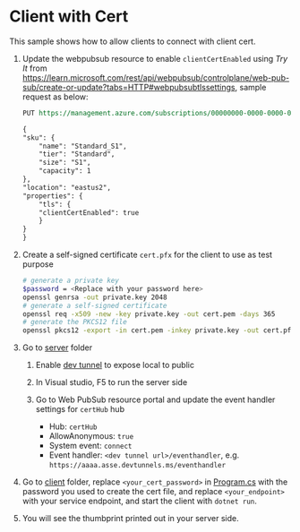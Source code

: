 # Client with Cert
This sample shows how to allow clients to connect with client cert.

1. Update the webpubsub resource to enable `clientCertEnabled` using *Try It* from https://learn.microsoft.com/rest/api/webpubsub/controlplane/web-pub-sub/create-or-update?tabs=HTTP#webpubsubtlssettings, sample request as below: 

    ```REST
    PUT https://management.azure.com/subscriptions/00000000-0000-0000-0000-000000000000/resourceGroups/myResourceGroup/providers/Microsoft.SignalRService/webPubSub/myWebPubSubService?api-version=2023-02-01

    {
    "sku": {
        "name": "Standard_S1",
        "tier": "Standard",
        "size": "S1",
        "capacity": 1
    },
    "location": "eastus2",
    "properties": {
        "tls": {
        "clientCertEnabled": true
        }
    }
    }
    ```
2. Create a self-signed certificate `cert.pfx` for the client to use as test purpose

   ```bash
   # generate a private key
   $password = <Replace with your password here>
   openssl genrsa -out private.key 2048
   # generate a self-signed certificate
   openssl req -x509 -new -key private.key -out cert.pem -days 365
   # generate the PKCS12 file
   openssl pkcs12 -export -in cert.pem -inkey private.key -out cert.pfx -passout pass:$password
   ```

3. Go to [server](server/) folder
    1. Enable [dev tunnel](https://learn.microsoft.com/aspnet/core/test/dev-tunnels?view=aspnetcore-7.0) to expose local to public

    1. In Visual studio, F5 to run the server side
        
    1. Go to Web PubSub resource portal and update the event handler settings for `certHub` hub
        * Hub: `certHub`
        * AllowAnonymous: `true`
        * System event: `connect`
        * Event handler: `<dev tunnel url>/eventhandler`, e.g. `https://aaaa.asse.devtunnels.ms/eventhandler`

4. Go to [client](client/) folder, replace `<your_cert_password>` in [Program.cs](client/Program.cs) with the password you used to create the cert file, and replace `<your_endpoint>` with your service endpoint, and start the client with `dotnet run`.

5. You will see the thumbprint printed out in your server side.